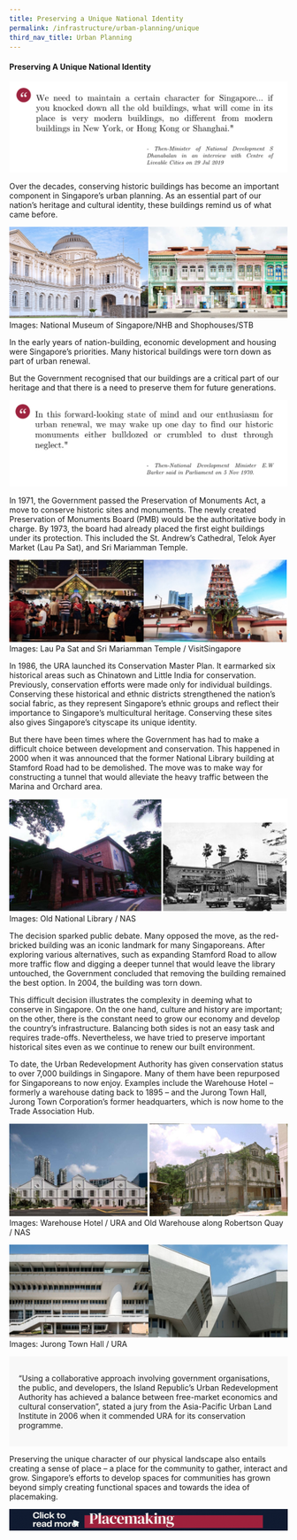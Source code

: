 ```yaml
---
title: Preserving a Unique National Identity
permalink: /infrastructure/urban-planning/unique
third_nav_title: Urban Planning
---
```

#### Preserving A Unique National Identity

![Alt text for image on Isomer site](/images/infrastructure/urban-planning/up-18.png)

Over the decades, conserving historic buildings has become an important component in Singapore’s urban planning. As an essential part of our nation’s heritage and cultural identity, these buildings remind us of what came before.

![Alt text for image on Isomer site](/images/infrastructure/urban-planning/up-19.png)Images: National Museum of Singapore/NHB and Shophouses/STB

In the early years of nation-building, economic development and housing were Singapore’s priorities. Many historical buildings were torn down as part of urban renewal.

But the Government recognised that our buildings are a critical part of our heritage and that there is a need to preserve them for future generations.

![Alt text for image on Isomer site](/images/infrastructure/urban-planning/up-20.png)

In 1971, the Government passed the Preservation of Monuments Act, a move to conserve historic sites and monuments. The newly created Preservation of Monuments Board (PMB) would be the authoritative body in charge. By 1973, the board had already placed the first eight buildings under its protection. This included the St. Andrew’s Cathedral, Telok Ayer Market (Lau Pa Sat), and Sri Mariamman Temple.

![Alt text for image on Isomer site](/images/infrastructure/urban-planning/up-21.png)Images: Lau Pa Sat and Sri Mariamman Temple / VisitSingapore

In 1986, the URA launched its Conservation Master Plan. It earmarked six historical areas such as Chinatown and Little India for conservation. Previously, conservation efforts were made only for individual buildings. Conserving these historical and ethnic districts strengthened the nation’s social fabric, as they represent Singapore’s ethnic groups and reflect their importance to Singapore’s multicultural heritage. Conserving these sites also gives Singapore’s cityscape its unique identity.

But there have been times where the Government has had to make a difficult choice between development and conservation. This happened in 2000 when it was announced that the former National Library building at Stamford Road had to be demolished. The move was to make way for constructing a tunnel that would alleviate the heavy traffic between the Marina and Orchard area.

![Alt text for image on Isomer site](/images/infrastructure/urban-planning/up-22.png)Images: Old National Library / NAS

The decision sparked public debate. Many opposed the move, as the red-bricked building was an iconic landmark for many Singaporeans. After exploring various alternatives, such as expanding Stamford Road to allow more traffic flow and digging a deeper tunnel that would leave the library untouched, the Government concluded that removing the building remained the best option. In 2004, the building was torn down.

This difficult decision illustrates the complexity in deeming what to conserve in Singapore. On the one hand, culture and history are important; on the other, there is the constant need to grow our economy and develop the country’s infrastructure. Balancing both sides is not an easy task and requires trade-offs. Nevertheless, we have tried to preserve important historical sites even as we continue to renew our built environment.

To date, the Urban Redevelopment Authority has given conservation status to over 7,000 buildings in Singapore. Many of them have been repurposed for Singaporeans to now enjoy. Examples include the Warehouse Hotel – formerly a warehouse dating back to 1895 – and the Jurong Town Hall, Jurong Town Corporation’s former headquarters, which is now home to the Trade Association Hub.

![Alt text for image on Isomer site](/images/infrastructure/urban-planning/up-23.png)Images: Warehouse Hotel / URA and Old Warehouse along Robertson Quay / NAS

![Alt text for image on Isomer site](/images/infrastructure/urban-planning/up-24.png)Images: Jurong Town Hall / URA

<div style="border:0px solid #0505f8;background-color:#f8f8f8;padding:1.2em;">
<p>“Using a collaborative approach involving government organisations, the public, and developers, the Island Republic’s Urban Redevelopment Authority has achieved a balance between free-market economics and cultural conservation”, stated a jury from the Asia-Pacific Urban Land Institute in 2006 when it commended URA for its conservation programme. </p> 
</div>

Preserving the unique character of our physical landscape also entails creating a sense of place – a place for the community to gather, interact and grow. Singapore’s efforts to develop spaces for communities has grown beyond simply creating functional spaces and towards the idea of placemaking.

[![Alt text for image on Isomer site](/images/infrastructure/urban-planning/up-placemake.gif)](/infrastructure/case-studies/urbanplanning#PMAnchor)